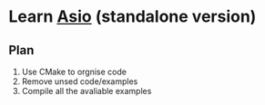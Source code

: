 # Learn [Asio](https://think-async.com/Asio/) (standalone version)

## Plan

1. Use CMake to orgnise code
2. Remove unsed code/examples
3. Compile all the avaliable examples
